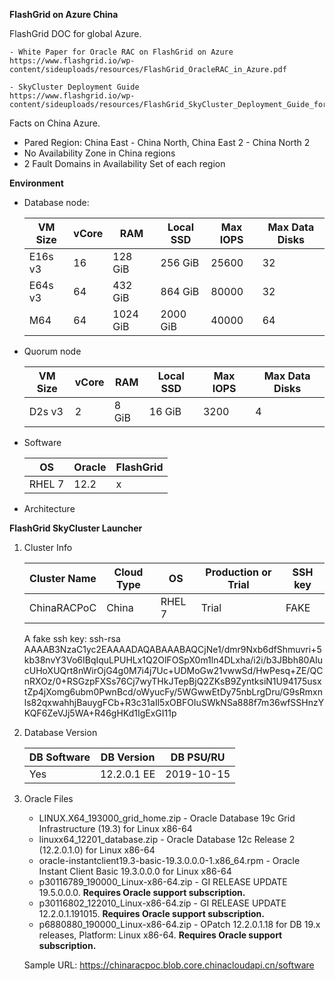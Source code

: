**FlashGrid on Azure China**

FlashGrid DOC for global Azure.

    - White Paper for Oracle RAC on FlashGrid on Azure  
    https://www.flashgrid.io/wp-content/sideuploads/resources/FlashGrid_OracleRAC_in_Azure.pdf

    - SkyCluster Deployment Guide  
    https://www.flashgrid.io/wp-content/sideuploads/resources/FlashGrid_SkyCluster_Deployment_Guide_for_Azure.pdf

Facts on China Azure.

- Pared Region: China East - China North, China East 2 - China North 2
- No Availability Zone in China regions
- 2 Fault Domains in Availability Set of each region 

**Environment**

- Database node:  

    |  VM Size  | vCore  | RAM      | Local SSD | Max IOPS |  Max Data Disks  |
    |  ----     | ----   | ----     | ----      | ----     |  ----        |
    |  E16s v3  | 16     | 128 GiB  | 256 GiB   |  25600   |  32          | 
    |  E64s v3  | 64     | 432 GiB  | 864 GiB   |  80000   |  32          | 
    |  M64      | 64     | 1024 GiB | 2000 GiB  |  40000   |  64          | 


- Quorum node

    |  VM Size  | vCore  | RAM      | Local SSD | Max IOPS |  Max Data Disks |
    |  ----     | ----   | ----     | ----      | ----     |  ----       |
    |  D2s v3   | 2      | 8 GiB    | 16 GiB    | 3200     |  4          | 

- Software

    |  OS       | Oracle  | FlashGrid      | 
    |  ----     | ----    | ----           | 
    |  RHEL 7   | 12.2     | x             | 

- Architecture


**FlashGrid SkyCluster Launcher**

1. Cluster Info

    |  Cluster Name  | Cloud Type  | OS      |  Production or Trial | SSH key |
    |  ----          | ----        | ----    |  ----                |  ----   |
    |  ChinaRACPoC   | China       | RHEL 7  |  Trial               |  FAKE    |

    A fake ssh key: 
    ssh-rsa AAAAB3NzaC1yc2EAAAADAQABAAABAQCjNe1/dmr9Nxb6dfShmuvri+5kb38nvY3Vo6IBqIquLPUHLx1Q2OlFOSpX0m1ln4DLxha/i2i/b3JBbh80AIucUHoXUQrt8nWirOjG4g0M7i4j7Uc+UDMoGw21vwwSd/HwPesq+ZE/QCnRXOz/0+RSGzpFXSs76Cj7wyTHkJTepBjQ2ZKsB9ZyntksiN1U94175usxtZp4jXomg6ubm0PwnBcd/oWyucFy/5WGwwEtDy75nbLrgDru/G9sRmxnls82qxwahhjBauygFCb+R3c31aIl5xOBFOIuSWkNSa888f7m36wfSSHnzYKQF6ZeVJj5WA+R46gHKd1IgExGI11p

2. Database Version

    |  DB Software      | DB Version  | DB PSU/RU      | 
    |  ----             | ----        | ----           | 
    |  Yes              | 12.2.0.1 EE | 2019-10-15     | 

3. Oracle Files

   - LINUX.X64_193000_grid_home.zip - Oracle Database 19c Grid Infrastructure (19.3) for Linux x86-64
   - linuxx64_12201_database.zip - Oracle Database 12c Release 2 (12.2.0.1.0) for Linux x86-64
   - oracle-instantclient19.3-basic-19.3.0.0.0-1.x86_64.rpm - Oracle Instant Client Basic 19.3.0.0.0 for Linux x86-64
   - p30116789_190000_Linux-x86-64.zip - GI RELEASE UPDATE 19.5.0.0.0. **Requires Oracle support subscription.**
   - p30116802_122010_Linux-x86-64.zip - GI RELEASE UPDATE 12.2.0.1.191015. **Requires Oracle support subscription.**
   - p6880880_190000_Linux-x86-64.zip - OPatch 12.2.0.1.18 for DB 19.x releases, Platform: Linux x86-64. **Requires Oracle support subscription.**

    Sample URL: https://chinaracpoc.blob.core.chinacloudapi.cn/software  


